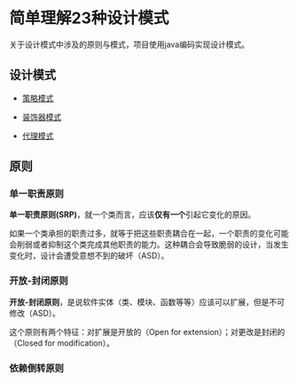 # 简单理解23种设计模式

关于设计模式中涉及的原则与模式，项目使用java编码实现设计模式。

## 设计模式

- [策略模式](Strategy)

- [装饰器模式](Decorator)

- [代理模式](Proxy)


## 原则
### 单一职责原则  

 **单一职责原则(SRP)**，就一个类而言，应该**仅有一个**引起它变化的原因。
 
如果一个类承担的职责过多，就等于把这些职责耦合在一起，一个职责的变化可能会削弱或者抑制这个类完成其他职责的能力。这种耦合会导致脆弱的设计，当发生变化时，设计会遭受意想不到的破坏（ASD）。

### 开放-封闭原则

**开放-封闭原则**，是说软件实体（类、模块、函数等等）应该可以扩展，但是不可修改（ASD）。

这个原则有两个特征：对扩展是开放的（Open for extension）；对更改是封闭的（Closed for modification）。

### 依赖倒转原则

